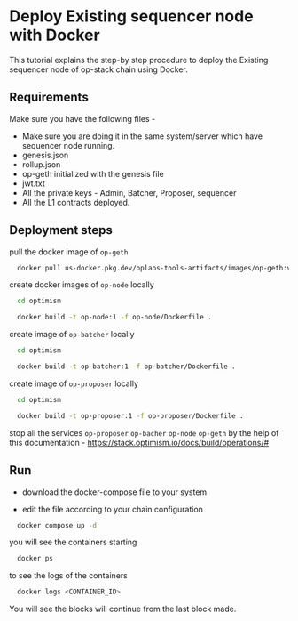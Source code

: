 
# Deploy Existing sequencer node with Docker

This tutorial explains the step-by step procedure to deploy the Existing sequencer node of op-stack chain using Docker.



## Requirements
Make sure you have the following files -

- Make sure you are doing it in the same system/server which have sequencer node running.
- genesis.json
- rollup.json
- op-geth initialized with the genesis file 
- jwt.txt
- All the private keys - Admin, Batcher, Proposer, sequencer
- All the L1 contracts deployed.




## Deployment steps


pull the docker image of `op-geth`

```bash
  docker pull us-docker.pkg.dev/oplabs-tools-artifacts/images/op-geth:v1.101200.0
```

create docker images of `op-node` locally

```bash
  cd optimism

  docker build -t op-node:1 -f op-node/Dockerfile .
```

create image of `op-batcher` locally 

```bash
  cd optimism

  docker build -t op-batcher:1 -f op-batcher/Dockerfile .
```

create image of `op-proposer` locally 

```bash
  cd optimism

  docker build -t op-proposer:1 -f op-proposer/Dockerfile .
```

stop all the services `op-proposer` `op-bacher` `op-node` `op-geth` by the help of this documentation - https://stack.optimism.io/docs/build/operations/#
## Run 
- download the docker-compose file to your system

- edit the file according to your chain configuration

```bash
  docker compose up -d 
```

you will see the containers starting

```bash
  docker ps 
```
to see the logs of the containers

```bash
  docker logs <CONTAINER_ID> 
```
You will see the blocks will continue from the last block made.